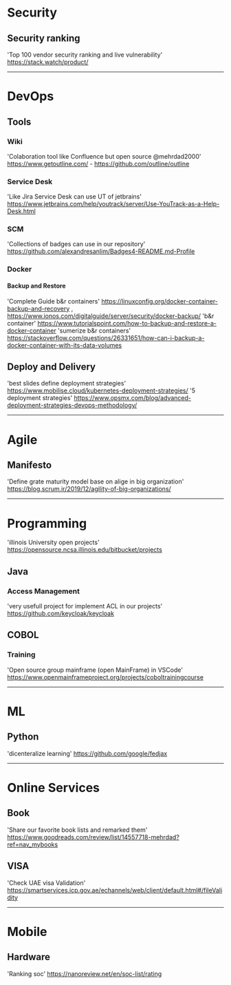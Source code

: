 # Security
## Security ranking
'Top 100 vendor security ranking and live vulnerability' https://stack.watch/product/ 

---

# DevOps
## Tools
### Wiki
'Colaboration tool like Confluence but open source @mehrdad2000' https://www.getoutline.com/ - https://github.com/outline/outline
### Service Desk
'Like Jira Service Desk can use UT of jetbrains' https://www.jetbrains.com/help/youtrack/server/Use-YouTrack-as-a-Help-Desk.html
### SCM
'Collections of badges can use in our repository' https://github.com/alexandresanlim/Badges4-README.md-Profile
### Docker
#### Backup and Restore
'Complete Guide b&r containers' https://linuxconfig.org/docker-container-backup-and-recovery , https://www.ionos.com/digitalguide/server/security/docker-backup/
'b&r container' https://www.tutorialspoint.com/how-to-backup-and-restore-a-docker-container
'sumerize b&r containers' https://stackoverflow.com/questions/26331651/how-can-i-backup-a-docker-container-with-its-data-volumes
## Deploy and Delivery
'best slides define deployment strategies' https://www.mobilise.cloud/kubernetes-deployment-strategies/
'5 deployment strategies' https://www.opsmx.com/blog/advanced-deployment-strategies-devops-methodology/

---

# Agile
## Manifesto
'Define grate maturity model base on alige in big organization' https://blog.scrum.ir/2019/12/agility-of-big-organizations/

---

# Programming
'illinois University open projects' https://opensource.ncsa.illinois.edu/bitbucket/projects
## Java
### Access Management
'very usefull project for implement ACL in our projects'  https://github.com/keycloak/keycloak
## COBOL
### Training 
'Open source group mainframe (open MainFrame) in VSCode' https://www.openmainframeproject.org/projects/coboltrainingcourse

---

# ML
## Python
'dicenteralize learning' https://github.com/google/fedjax

---

# Online Services
## Book
'Share our favorite book lists and remarked them' https://www.goodreads.com/review/list/14557718-mehrdad?ref=nav_mybooks
## VISA
'Check UAE visa Validation' https://smartservices.icp.gov.ae/echannels/web/client/default.html#/fileValidity

---

# Mobile
## Hardware 
'Ranking soc' https://nanoreview.net/en/soc-list/rating
